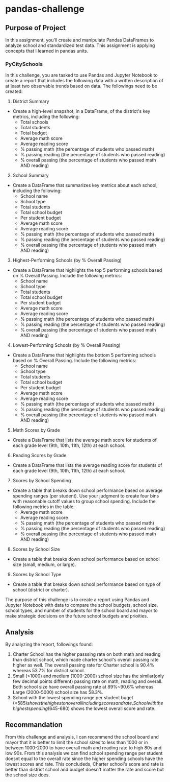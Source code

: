 # pandas-challenge

## Purpose of Project
In this assignment, you'll create and manipulate Pandas DataFrames to analyze school and standardized test data.
This assignment is applying concepts that I learned in pandas units.
### PyCitySchools
In this challenge, you are tasked to use Pandas and Jupyter Notebook to create a report that includes the following data with a written description of at least two observable trends based on data. The followings need to be created:
1. District Summary
* Create a high-level snapshot, in a DataFrame, of the district's key metrics, including the following:
    * Total schools
    * Total students
    * Total budget
    * Average math score
    * Average reading score
    * % passing math (the percentage of students who passed math)
    * % passing reading (the percentage of students who passed reading)
    * % overall passing (the percentage of students who passed math AND reading)
2. School Summary
* Create a DataFrame that summarizes key metrics about each school, including the following:
    * School name
    * School type
    * Total students
    * Total school budget
    * Per student budget
    * Average math score
    * Average reading score
    * % passing math (the percentage of students who passed math)
    * % passing reading (the percentage of students who passed reading)
    * % overall passing (the percentage of students who passed math AND reading)
3. Highest-Performing Schools (by % Overall Passing)
* Create a DataFrame that highlights the top 5 performing schools based on % Overall Passing. Include the following metrics:
    * School name
    * School type
    * Total students
    * Total school budget
    * Per student budget
    * Average math score
    * Average reading score
    * % passing math (the percentage of students who passed math)
    * % passing reading (the percentage of students who passed reading)
    * % overall passing (the percentage of students who passed math AND reading)
 4. Lowest-Performing Schools (by % Overall Passing)
* Create a DataFrame that highlights the bottom 5 performing schools based on % Overall Passing. Include the following metrics:
    * School name
    * School type
    * Total students
    * Total school budget
    * Per student budget
    * Average math score
    * Average reading score
    * % passing math (the percentage of students who passed math)
    * % passing reading (the percentage of students who passed reading)
    * % overall passing (the percentage of students who passed math AND reading)   
5. Math Scores by Grade
* Create a DataFrame that lists the average math score for students of each grade level (9th, 10th, 11th, 12th) at each school.
6. Reading Scores by Grade
* Create a DataFrame that lists the average reading score for students of each grade level (9th, 10th, 11th, 12th) at each school.
7. Scores by School Spending
* Create a table that breaks down school performance based on average spending ranges (per student). Use your judgment to create four bins with reasonable cutoff values to group school spending. Include the following metrics in the table:
    * Average math score
    * Average reading score
    * % passing math (the percentage of students who passed math)
    * % passing reading (the percentage of students who passed reading)
    * % overall passing (the percentage of students who passed math AND reading)
8. Scores by School Size
* Create a table that breaks down school performance based on school size (small, medium, or large).
 9. Scores by School Type
* Create a table that breaks down school performance based on type of school (district or charter).

The purpose of this challenge is to create a report using Pandas and Jupyter Notebook with data to compare the school budgets, school size, school types, and number of students for the school board and mayor to make strategic decisions on the future school budgets and prioities.

## Analysis 
By analyzing the report, followings found:
1. Charter School has the higher passsing rate on both math and reading than district school, which made charter school's overall passing rate higher as well. The overall passing rate for Charter school is 90.4% whereas 53.7% for district school.
2. Small (<1000) and medium (1000-2000) school size has the similar(only few decimal points different) passing rate on math, reading and overall. Both school size have overall passing rate at 89%~90.6% whereas Large (2000-5000) school size has 58.3%.
3. School with the lowest spending range per student buget (<$585) shows the highest on overall including scores and rate. School with the highest spending ($645-680) shows the lowest overall score and rate.  

## Recommandation 
From this challenge and analysis, I can recommend the school board and mayor that it is better to limit the school sizes to less than 1000 or in between 1000-2000 to have overall math and reading rate to high 80s and low 90s. From this analysis we can find school spending range per student doesnt equal to the overall rate since the higher spending schools have the lowest scores and rate. This concludeds, Charter school's score and rate is better than district school and budget doesn't matter the rate and score but the school size does.  
